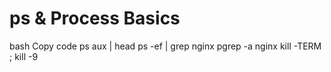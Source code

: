 # ps & Process Basics


bash
Copy code
ps aux | head
ps -ef | grep nginx
pgrep -a nginx
kill -TERM <pid>; kill -9 <pid>
